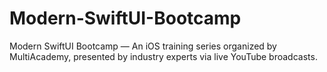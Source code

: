 # Modern-SwiftUI-Bootcamp
Modern SwiftUI Bootcamp — An iOS training series organized by MultiAcademy, presented by industry experts via live YouTube broadcasts.
